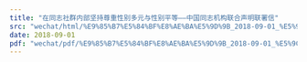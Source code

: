 ```yaml
---
title: "在同志社群内部坚持尊重性别多元与性别平等——中国同志机构联合声明联署信"
src: "wechat/html/%E9%85%B7%E5%84%BF%E8%AE%BA%E5%9D%9B_2018-09-01_%E5%9C%A8%E5%90%8C%E5%BF%97%E7%A4%BE%E7%BE%A4%E5%86%85%E9%83%A8%E5%9D%9A%E6%8C%81%E5%B0%8A%E9%87%8D%E6%80%A7%E5%88%AB%E5%A4%9A%E5%85%83%E4%B8%8E%E6%80%A7%E5%88%AB%E5%B9%B3%E7%AD%89%E2%80%94%E2%80%94%E4%B8%AD%E5%9B%BD%E5%90%8C%E5%BF%97%E6%9C%BA%E6%9E%84%E8%81%94%E5%90%88%E5%A3%B0%E6%98%8E%E8%81%94%E7%BD%B2%E4%BF%A1.html"
date: 2018-09-01
pdf: "wechat/pdf/%E9%85%B7%E5%84%BF%E8%AE%BA%E5%9D%9B_2018-09-01_%E5%9C%A8%E5%90%8C%E5%BF%97%E7%A4%BE%E7%BE%A4%E5%86%85%E9%83%A8%E5%9D%9A%E6%8C%81%E5%B0%8A%E9%87%8D%E6%80%A7%E5%88%AB%E5%A4%9A%E5%85%83%E4%B8%8E%E6%80%A7%E5%88%AB%E5%B9%B3%E7%AD%89%E2%80%94%E2%80%94%E4%B8%AD%E5%9B%BD%E5%90%8C%E5%BF%97%E6%9C%BA%E6%9E%84%E8%81%94%E5%90%88%E5%A3%B0%E6%98%8E%E8%81%94%E7%BD%B2%E4%BF%A1.pdf"
---
```

